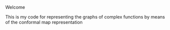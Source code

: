 Welcome

This is my code for representing the graphs of complex functions by means of
the conformal map representation

